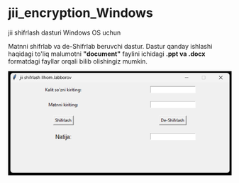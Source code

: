 # jii_encryption_Windows
jii shifrlash dasturi Windows OS uchun

Matnni shifrlab va de-Shifrlab beruvchi dastur.
Dastur qanday ishlashi haqidagi to'liq malumotni <b>"document"</b> faylini ichidagi <strong>.ppt va .docx</strong> formatdagi fayllar orqali bilib olishingiz mumkin.<br>

<img src="Screenshot 2024-01-17 202033.png" alt="program photo">


